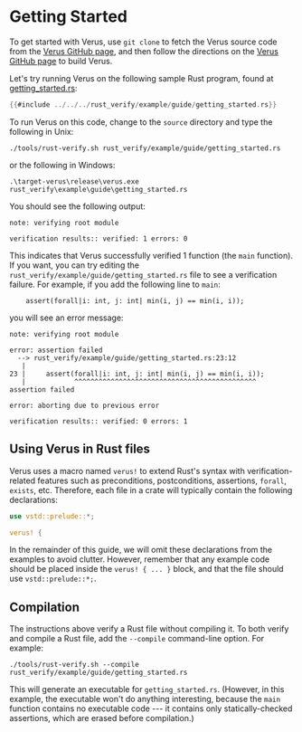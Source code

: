 # Getting Started

To get started with Verus, use `git clone` to fetch the Verus source code from
the [Verus GitHub page](https://github.com/verus-lang/verus),
and then follow the directions on
the [Verus GitHub page](https://github.com/verus-lang/verus)
to build Verus.

Let's try running Verus on the following sample Rust program,
found at [getting_started.rs](https://github.com/verus-lang/verus/tree/main/source/rust_verify/example/guide/getting_started.rs):

```rust
{{#include ../../../rust_verify/example/guide/getting_started.rs}}
```

To run Verus on this code, change to the `source` directory and type the following in Unix:

```
./tools/rust-verify.sh rust_verify/example/guide/getting_started.rs
```

or the following in Windows:

```
.\target-verus\release\verus.exe rust_verify\example\guide\getting_started.rs
```

You should see the following output:

```
note: verifying root module

verification results:: verified: 1 errors: 0
```

This indicates that Verus successfully verified 1 function (the `main` function).
If you want, you can try editing the `rust_verify/example/guide/getting_started.rs` file
to see a verification failure.
For example, if you add the following line to `main`:

```
    assert(forall|i: int, j: int| min(i, j) == min(i, i));
```

you will see an error message:

```
note: verifying root module

error: assertion failed
  --> rust_verify/example/guide/getting_started.rs:23:12
   |
23 |     assert(forall|i: int, j: int| min(i, j) == min(i, i));
   |            ^^^^^^^^^^^^^^^^^^^^^^^^^^^^^^^^^^^^^^^^^^^^^ assertion failed

error: aborting due to previous error

verification results:: verified: 0 errors: 1
```

## Using Verus in Rust files

Verus uses a macro named `verus!` to extend Rust's syntax with verification-related features
such as preconditions, postconditions, assertions, `forall`, `exists`, etc.
Therefore, each file in a crate will typically contain the following declarations:

```rust
use vstd::prelude::*;

verus! {
```

In the remainder of this guide, we will omit these declarations from the examples to avoid clutter.
However, remember that any example code should be placed inside the `verus! { ... }` block,
and that the file should use `vstd::prelude::*;`.

## Compilation

The instructions above verify a Rust file without compiling it.
To both verify and compile a Rust file, add the `--compile` command-line option.
For example:

```
./tools/rust-verify.sh --compile rust_verify/example/guide/getting_started.rs
```

This will generate an executable for `getting_started.rs`.
(However, in this example, the executable won't do anything interesting,
because the `main` function contains no executable code ---
it contains only statically-checked assertions,
which are erased before compilation.)
